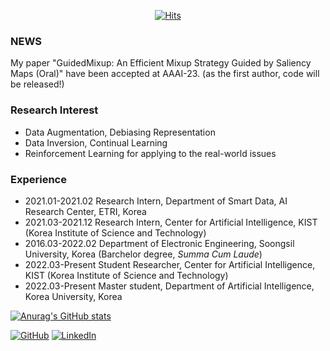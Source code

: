 <div align=center>

  [![Hits](https://hits.seeyoufarm.com/api/count/incr/badge.svg?url=https%3A%2F%2Fgithub.com%2F3neutronstar&count_bg=%2379C83D&title_bg=%23555555&icon=&icon_color=%23E7E7E7&title=hits&edge_flat=false)](https://hits.seeyoufarm.com) 
  
</div>

### NEWS
  My paper "GuidedMixup: An Efficient Mixup Strategy Guided by Saliency Maps (Oral)" have been accepted at AAAI-23. (as the first author, code will be released!)
  
### Research Interest
- Data Augmentation, Debiasing Representation
- Data Inversion, Continual Learning
- Reinforcement Learning for applying to the real-world issues

### Experience
- 2021.01-2021.02   Research Intern, Department of Smart Data, AI Research Center, ETRI, Korea
- 2021.03-2021.12   Research Intern, Center for Artificial Intelligence, KIST (Korea Institute of Science and Technology)
- 2016.03-2022.02   Department of Electronic Engineering, Soongsil University, Korea (Barchelor degree, *Summa Cum Laude*)
- 2022.03-Present   Student Researcher, Center for Artificial Intelligence, KIST (Korea Institute of Science and Technology)
- 2022.03-Present   Master student, Department of Artificial Intelligence, Korea University, Korea


[![Anurag's GitHub stats](https://github-readme-stats.vercel.app/api?username=3neutronstar&count_private=true&hide_title=true&show_icons=true&include_all_commits=true&disable_animations=true&theme=vue)](https://github.com/anuraghazra/github-readme-stats)
</br>

[![GitHub](https://img.shields.io/badge/github-%23121011.svg?style=for-the-badge&logo=github&logoColor=white)](https://3neutronstar.github.io/) 
[![LinkedIn](https://img.shields.io/badge/linkedin-%230077B5.svg?style=for-the-badge&logo=linkedin&logoColor=white)](https://www.linkedin.com/in/minsoo-kang-4a97291b9/)

<!--
**3neutronstar/3neutronstar** is a ✨ _special_ ✨ repository because its `README.md` (this file) appears on your GitHub profile.

Here are some ideas to get you started:

- 🔭 I’m currently working on ...
- 🌱 I’m currently learning ...
- 👯 I’m looking to collaborate on ...
- 🤔 I’m looking for help with ...
- 💬 Ask me about ...
- 📫 How to reach me: ...
- 😄 Pronouns: ...
- ⚡ Fun fact: ...
-->
